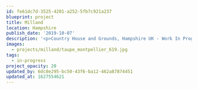 ```yaml
---
id: fe61dc7d-3525-4201-a252-5fb7c921a237
blueprint: project
title: Milland
location: Hampshire
publish_date: '2019-10-07'
description: '<p>Country House and Grounds, Hampshire UK - Work In Progress - <em>due Spring 2021</em></p>'
images:
  - projects/milland/taupe_montpellier_619.jpg
tags:
  - in-progress
project_opacity: 20
updated_by: 6dc8e295-bc50-43f6-ba12-462a87874451
updated_at: 1627554621
---
```

